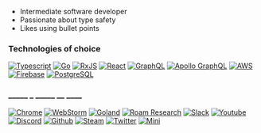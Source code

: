 - Intermediate software developer
- Passionate about type safety
- Likes using bullet points

### Technologies of choice

[![Typescript](https://img.shields.io/badge/-TypeScript-3178C6?logo=typescript&logoColor=FFFFFF&style=plastic&style=for-the-badge)](https://www.typescriptlang.org/)
[![Go](https://img.shields.io/badge/-Go-00ADD8?logo=go&logoColor=FFFFFF&style=plastic&style=for-the-badge)](https://go.dev/)
[![RxJS](https://img.shields.io/badge/-RxJS-B7178C?logo=ReactiveX&logoColor=FFFFFF&style=plastic&style=for-the-badge)](https://rxjs.dev/)
[![React](https://img.shields.io/badge/-React.js-61DAFB?logo=react&logoColor=000000&style=plastic&style=for-the-badge)](https://reactjs.org/)
[![GraphQL](https://img.shields.io/badge/-GraphQL-E10098?style=flat-square&logo=graphql)](https://graphql.org/)
[![Apollo GraphQL](https://img.shields.io/badge/-Apollo%20GraphQL-311C87?style=flat-square&logo=apollo-graphql)](https://www.apollographql.com/)
[![AWS](https://img.shields.io/badge/-AWS-232F3E?logo=AmazonAWS&logoColor=FFFFFF&style=plastic&style=for-the-badge)](https://aws.amazon.com/)
[![Firebase](https://img.shields.io/badge/-Firebase-FFCA28?logo=Firebase&logoColor=000000&style=plastic&style=for-the-badge)](https://firebase.google.com/)
[![PostgreSQL](https://img.shields.io/badge/-PostgreSQL-336791?style=flat-square&logo=postgresql&logoColor=FFFFFF)](https://www.postgresql.org/)

### _____ _ _____ __ ____

[![Chrome](https://img.shields.io/badge/-Chrome-000000?logo=Google%20Chrome&logoColor=FFFFFF&style=plastic&style=for-the-badge)](https://www.google.ca/intl/en_ca/chrome/)
[![WebStorm](https://img.shields.io/badge/-WebStorm-000000?logo=WebStorm&logoColor=FFFFFF&style=plastic&style=for-the-badge)](https://www.jetbrains.com/webstorm/)
[![Goland](https://img.shields.io/badge/-Goland-000000?logo=Goland&logoColor=FFFFFF&style=plastic&style=for-the-badge)](https://www.jetbrains.com/go/)
[![Roam Research](https://img.shields.io/badge/-Roam%20Research-343A40?logo=Roam%20Research&logoColor=FFFFFF&style=plastic&style=for-the-badge)](https://roamresearch.com/)
[![Slack](https://img.shields.io/badge/-Slack-4A154B?logo=Slack&logoColor=FFFFFF&style=plastic&style=for-the-badge)](https://slack.com/)
[![Youtube](https://img.shields.io/badge/-Youtube-FF0000?logo=Youtube&logoColor=FFFFFF&style=plastic&style=for-the-badge)](https://www.youtube.com/)
[![Discord](https://img.shields.io/badge/-Discord-5865F2?logo=Discord&logoColor=FFFFFF&style=plastic&style=for-the-badge)](https://discord.com/)
[![Github](https://img.shields.io/badge/-Github-181717?logo=Github&logoColor=FFFFFF&style=plastic&style=for-the-badge)](https://github.com/MaxInertia)
[![Steam](https://img.shields.io/badge/-Steam-000000?logo=Github&logoColor=FFFFFF&style=plastic&style=for-the-badge)](https://github.com/MaxInertia/MaxInertia)
[![Twitter](https://img.shields.io/badge/-Twitter-1DA1F2?logo=Twitter&logoColor=FFFFFF&style=plastic&style=for-the-badge)](https://twitter.com/)
[![Mini](https://img.shields.io/badge/-Mini%20Cooper%20S-000000?logo=Mini&logoColor=FFFFFF&style=plastic&style=for-the-badge)](https://mini.ca/)

